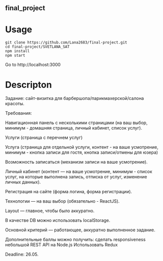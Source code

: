 ## final_project
# Usage
```
git clone https://github.com/Lana2683/final-project.git
cd final-project/SVETLANA_SAT
npm install
npm start
```
Go to  http://localhost:3000

# Descripton

Задание: сайт-визитка для барбершопа/парикмахерской/салона красоты.

Требования:

Навигационная панель с несколькими страницами (на ваш выбор, минимум - домашняя страница, личный кабинет, список услуг).

Услуги (страница с перечнем услуг)

Услуга (страница для отдельной услуги, контент - на ваше усмотрение, минимум - кнопка записи для гостя, кнопка записи/отмены 
для юзера)

Возможность записаться (механизм записи на ваше усмотрение).

Личный кабинет (контент — на ваше усмотрение, минимум - список услуг, на которые выполнена запись, отписка от услуг, изменение личных данных).

Регистрация на сайте (форма логина, форма регистрации).

Технологии — на ваш выбор (обязательно - ReactJS).

Layout — главное, чтобы было аккуратно.

В качестве DB можно использовать localStorage.

Основной критерий — работающее, аккуратно выполненное задание.

Дополнительные баллы можно получить:
сделать responsiveness 
небольшой REST API на Node.js
Использовать Redux


Deadline: 26.05.

